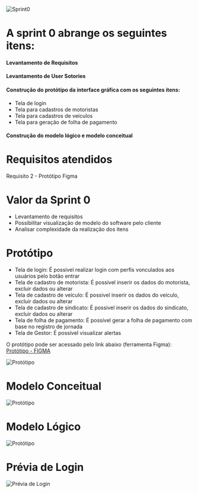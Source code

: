 ![Sprint0](https://github.com/PITime01/Minha-Jornada/blob/master/SPRINT0/STORY%20CARDS_sprint0.gif)
# A sprint 0 abrange os seguintes itens:

#### Levantamento de Requisitos

#### Levantamento de User Sotories

#### Construção do protótipo da interface gráfica com os seguintes itens:
* Tela de login
* Tela para cadastros de motoristas
* Tela para cadastros de veículos
* Tela para geração de folha de pagamento

#### Construção do modelo lógico e modelo conceitual

# Requisitos atendidos
Requisito 2 - Protótipo Figma

# Valor da Sprint 0
* Levantamento de requisitos
* Possibilitar visualização de modelo do software pelo cliente
* Analisar complexidade da realização dos itens

# Protótipo
* Tela de login: É possível realizar login com perfis vonculados aos usuários pelo botão entrar
* Tela de cadastro de motorista: É possivel inserir os dados do motorista, excluir dados ou alterar
* Tela de cadastro de veículo: É possivel inserir os dados do veículo, excluir dados ou alterar
* Tela de cadastro de sindicato: É possivel inserir os dados do sindicato, excluir dados ou alterar
* Tela de folha de pagamento: É possível gerar a folha de pagamento com base no registro de jornada
* Tela de Gestor: É possível visualizar alertas

O protótipo pode ser acessado pelo link abaixo (ferramenta Figma):
[Protótipo - FIGMA](https://www.figma.com/file/i49yOE4PhrBwRNOP0YgR5m/PI?node-id=68%3A54)

![Protótipo](https://github.com/PITime01/Minha-Jornada/blob/master/SPRINT0/Prototipo%20figma%2000_00_00-00_00_30.gif)

# Modelo Conceitual
![Protótipo](https://github.com/PITime01/Minha-Jornada/blob/master/SPRINT0/Prototipo%20figma%2000_00_00-00_00_30.gif)

# Modelo Lógico
![Protótipo](https://github.com/PITime01/Minha-Jornada/blob/master/SPRINT0/Prototipo%20figma%2000_00_00-00_00_30.gif)

# Prévia de Login
![Prévia de Login](https://github.com/PITime01/Minha-Jornada/blob/master/SPRINT0/Previa%20Login%2000_00_00-00_00_30.gif)






